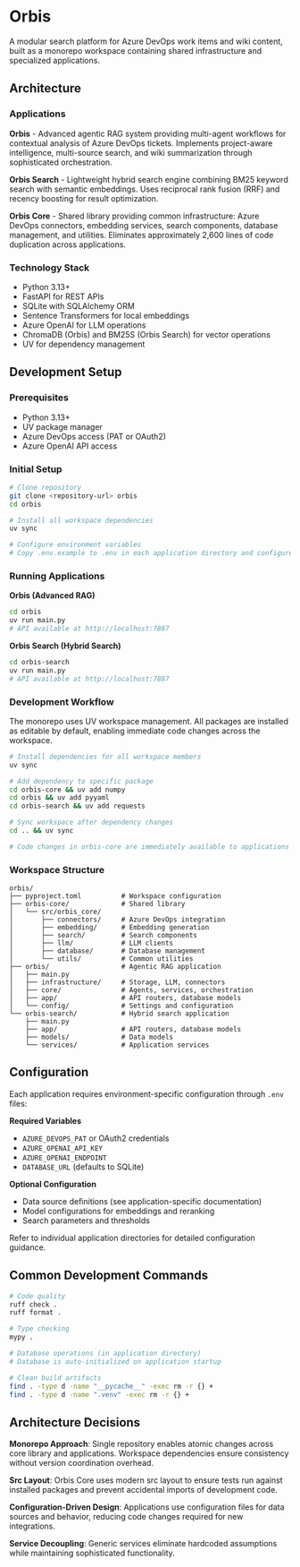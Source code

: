 # Orbis

A modular search platform for Azure DevOps work items and wiki content, built as a monorepo workspace containing shared infrastructure and specialized applications.

## Architecture

### Applications

**Orbis** - Advanced agentic RAG system providing multi-agent workflows for contextual analysis of Azure DevOps tickets. Implements project-aware intelligence, multi-source search, and wiki summarization through sophisticated orchestration.

**Orbis Search** - Lightweight hybrid search engine combining BM25 keyword search with semantic embeddings. Uses reciprocal rank fusion (RRF) and recency boosting for result optimization.

**Orbis Core** - Shared library providing common infrastructure: Azure DevOps connectors, embedding services, search components, database management, and utilities. Eliminates approximately 2,600 lines of code duplication across applications.

### Technology Stack

- Python 3.13+
- FastAPI for REST APIs
- SQLite with SQLAlchemy ORM
- Sentence Transformers for local embeddings
- Azure OpenAI for LLM operations
- ChromaDB (Orbis) and BM25S (Orbis Search) for vector operations
- UV for dependency management

## Development Setup

### Prerequisites

- Python 3.13+
- UV package manager
- Azure DevOps access (PAT or OAuth2)
- Azure OpenAI API access

### Initial Setup

```bash
# Clone repository
git clone <repository-url> orbis
cd orbis

# Install all workspace dependencies
uv sync

# Configure environment variables
# Copy .env.example to .env in each application directory and configure
```

### Running Applications

**Orbis (Advanced RAG)**
```bash
cd orbis
uv run main.py
# API available at http://localhost:7887
```

**Orbis Search (Hybrid Search)**
```bash
cd orbis-search
uv run main.py
# API available at http://localhost:7887
```

### Development Workflow

The monorepo uses UV workspace management. All packages are installed as editable by default, enabling immediate code changes across the workspace.

```bash
# Install dependencies for all workspace members
uv sync

# Add dependency to specific package
cd orbis-core && uv add numpy
cd orbis && uv add pyyaml
cd orbis-search && uv add requests

# Sync workspace after dependency changes
cd .. && uv sync

# Code changes in orbis-core are immediately available to applications
```

### Workspace Structure

```
orbis/
├── pyproject.toml          # Workspace configuration
├── orbis-core/             # Shared library
│   └── src/orbis_core/
│       ├── connectors/     # Azure DevOps integration
│       ├── embedding/      # Embedding generation
│       ├── search/         # Search components
│       ├── llm/            # LLM clients
│       ├── database/       # Database management
│       └── utils/          # Common utilities
├── orbis/                  # Agentic RAG application
│   ├── main.py
│   ├── infrastructure/     # Storage, LLM, connectors
│   ├── core/               # Agents, services, orchestration
│   ├── app/                # API routers, database models
│   └── config/             # Settings and configuration
└── orbis-search/           # Hybrid search application
    ├── main.py
    ├── app/                # API routers, database models
    ├── models/             # Data models
    └── services/           # Application services
```

## Configuration

Each application requires environment-specific configuration through `.env` files:

**Required Variables**
- `AZURE_DEVOPS_PAT` or OAuth2 credentials
- `AZURE_OPENAI_API_KEY`
- `AZURE_OPENAI_ENDPOINT`
- `DATABASE_URL` (defaults to SQLite)

**Optional Configuration**
- Data source definitions (see application-specific documentation)
- Model configurations for embeddings and reranking
- Search parameters and thresholds

Refer to individual application directories for detailed configuration guidance.

## Common Development Commands

```bash
# Code quality
ruff check .
ruff format .

# Type checking
mypy .

# Database operations (in application directory)
# Database is auto-initialized on application startup

# Clean build artifacts
find . -type d -name "__pycache__" -exec rm -r {} +
find . -type d -name ".venv" -exec rm -r {} +
```

## Architecture Decisions

**Monorepo Approach**: Single repository enables atomic changes across core library and applications. Workspace dependencies ensure consistency without version coordination overhead.

**Src Layout**: Orbis Core uses modern src layout to ensure tests run against installed packages and prevent accidental imports of development code.

**Configuration-Driven Design**: Applications use configuration files for data sources and behavior, reducing code changes required for new integrations.

**Service Decoupling**: Generic services eliminate hardcoded assumptions while maintaining sophisticated functionality.
